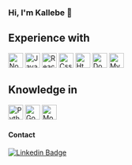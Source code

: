 ### Hi, I'm Kallebe 👋

## Experience with
<img width="30" height="30" title="NodeJs" src="https://cdn.jsdelivr.net/gh/devicons/devicon/icons/nodejs/nodejs-original.svg" /> <img width="30" height="30" title="Javascript" src="https://cdn.jsdelivr.net/gh/devicons/devicon/icons/javascript/javascript-original.svg" /> <img width="30" height="30" title="React & React Native" src="https://cdn.jsdelivr.net/gh/devicons/devicon/icons/react/react-original.svg" /> <img width="30" height="30" title="Css" src="https://cdn.jsdelivr.net/gh/devicons/devicon/icons/css3/css3-original.svg" /> <img width="30" height="30" title="Html" src="https://cdn.jsdelivr.net/gh/devicons/devicon/icons/html5/html5-original.svg" />
<img width="30" height="30" title="Docker" src="https://cdn.jsdelivr.net/gh/devicons/devicon/icons/docker/docker-original.svg" />
<img width="30" height="30" title="MySql" src="https://cdn.jsdelivr.net/gh/devicons/devicon/icons/mysql/mysql-original.svg" />

## Knowledge in
<img width="30" height="30" title="Python" src="https://cdn.jsdelivr.net/gh/devicons/devicon/icons/python/python-original.svg" /> <img width="30" height="30" title="Go" src="https://cdn.jsdelivr.net/gh/devicons/devicon/icons/go/go-original.svg" /> <img width="30" height="30" title="MongoDB" src="https://cdn.jsdelivr.net/gh/devicons/devicon/icons/mongodb/mongodb-original.svg" />


#### Contact

[![Linkedin Badge](https://img.shields.io/badge/LinkedIn-0077B5?style=for-the-badge&logo=linkedin&logoColor=white)](https://www.linkedin.com/in/kallebe-gomes-bezerra-851a8a197/)
